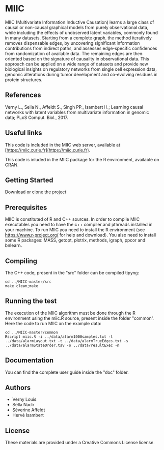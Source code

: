 # MIIC
MIIC (Multivariate Information Inductive Causation) learns a large class of causal or non-causal graphical models from purely observational data, while including the effects of unobserved latent variables, commonly found in many datasets. Starting from a complete graph, the method iteratively removes dispensable edges, by uncovering significant information contributions from indirect paths, and assesses edge-specific confidences from randomization of available data. The remaining edges are then oriented based on the signature of causality in observational data. This approach can be applied on a wide range of datasets and provide new biological insights on regulatory networks from single cell expression data, genomic alterations during tumor development and co-evolving residues in protein structures.

## References
Verny L., Sella N., Affeldt S., Singh PP., Isambert H.; Learning causal networks with latent variables from multivariate information in genomic data;  PLoS Comput. Biol., 2017.

## Useful links
This code is included in the MIIC web server, available at [https://miic.curie.fr](https://miic.curie.fr).

This code is inluded in the MIIC package for the R environment, available on CRAN.

## Getting Started
Download or clone the project 

## Prerequisites
MIIC is constituted of R and C++ sources. In order to compile MIIC executables you need to have the c++ compiler and pthreads installed in your machine. 
To run MIIC you need to install the R environment (see https://www.r-project.org/ for help and download). You also need to install some R packages: MASS, getopt, plotrix, methods, igraph, ppcor and bnlearn. 

## Compiling
The C++ code, present in the "src" folder can be compiled tipyng:
```
cd ../MIIC-master/src
make clean;make
```

## Running the test
The execution of the MIIC algorithm must be done through the R environment using the miic.R source, present inside the folder "common". Here the code to run MIIC on the example data:
```
cd ../MIIC-master/common
Rscript miic.R -i ../data/alarm1000samples.txt -l ../data/alarmLayout.txt -t ../data/alarmTrueEdges.txt -s ../data/alarmStateOrder.tsv -o ../data/resultExec -n
```
## Documentation
You can find the complete user guide inside the "doc" folder.

## Authors
- Verny Louis
- Sella Nadir
- Séverine Affeldt
- Hervé Isambert

## License
These materials are provided under a Creative Commons License license.
